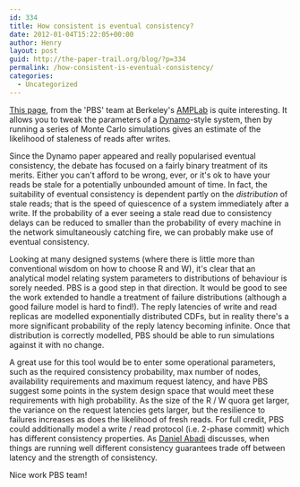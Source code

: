 ```yaml
---
id: 334
title: How consistent is eventual consistency?
date: 2012-01-04T15:22:05+00:00
author: Henry
layout: post
guid: http://the-paper-trail.org/blog/?p=334
permalink: /how-consistent-is-eventual-consistency/
categories:
  - Uncategorized
---
```

[This page](http://www.eecs.berkeley.edu/~pbailis/projects/pbs/ "PBS"), from the 'PBS' team at Berkeley's [AMPLab](http://amplab.cs.berkeley.edu/) is quite interesting. It allows you to tweak the parameters of a [Dynamo](http://the-paper-trail.org/blog/?p=51 "Dynamo")-style system, then by running a series of Monte Carlo simulations gives an estimate of the likelihood of staleness of reads after writes. 

Since the Dynamo paper appeared and really popularised eventual consistency, the debate has focused on a fairly binary treatment of its merits. Either you can't afford to be wrong, ever, or it's ok to have your reads be stale for a potentially unbounded amount of time. In fact, the suitability of eventual consistency is dependent partly on the _distribution_ of stale reads; that is the speed of quiescence of a system immediately after a write. If the probability of a ever seeing a stale read due to consistency delays can be reduced to smaller than the probability of every machine in the network simultaneously catching fire, we can probably make use of eventual consistency.

Looking at many designed systems (where there is little more than conventional wisdom on how to choose R and W), it's clear that an analytical model relating system parameters to distributions of behaviour is sorely needed. PBS is a good step in that direction. It would be good to see the work extended to handle a treatment of failure distributions (although a good failure model is hard to find!). The reply latencies of write and read replicas are modelled exponentially distributed CDFs, but in reality there's a more significant probability of the reply latency becoming infinite. Once that distribution is correctly modelled, PBS should be able to run simulations against it with no change. 

A great use for this tool would be to enter some operational parameters, such as the required consistency probability, max number of nodes, availability requirements and maximum request latency, and have PBS suggest some points in the system design space that would meet these requirements with high probability. As the size of the R / W quora get larger, the variance on the request latencies gets larger, but the resilience to failures increases as does the likelihood of fresh reads. For full credit, PBS could additionally model a write / read protocol (i.e. 2-phase commit) which has different consistency properties. As [Daniel Abadi](http://dbmsmusings.blogspot.com/2010/04/problems-with-cap-and-yahoos-little.html "Abadi's PACELC") discusses, when things are running well different consistency guarantees trade off between latency and the strength of consistency. 

Nice work PBS team!
